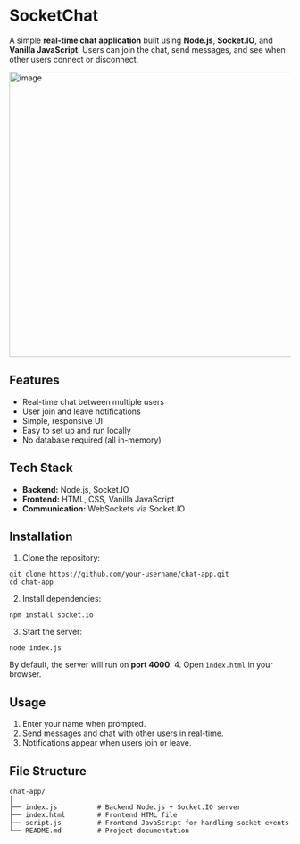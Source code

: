 # SocketChat

A simple **real-time chat application** built using **Node.js**, **Socket.IO**, and **Vanilla JavaScript**. Users can join the chat, send messages, and see when other users connect or disconnect.

<img width="960" height="510" alt="image" src="https://github.com/user-attachments/assets/61a60173-d72d-477d-88c7-496b2e0c8563" />

## Features

- Real-time chat between multiple users
- User join and leave notifications
- Simple, responsive UI
- Easy to set up and run locally
- No database required (all in-memory)

## Tech Stack

- **Backend:** Node.js, Socket.IO
- **Frontend:** HTML, CSS, Vanilla JavaScript
- **Communication:** WebSockets via Socket.IO

## Installation

1. Clone the repository:
```
git clone https://github.com/your-username/chat-app.git
cd chat-app
```
2. Install dependencies:
```
npm install socket.io
```
3. Start the server:
```
node index.js
```
By default, the server will run on **port 4000**.
4. Open `index.html` in your browser.

## Usage

1. Enter your name when prompted.
2. Send messages and chat with other users in real-time.
3. Notifications appear when users join or leave.

## File Structure

```
chat-app/
│
├── index.js          # Backend Node.js + Socket.IO server
├── index.html        # Frontend HTML file
├── script.js         # Frontend JavaScript for handling socket events
└── README.md         # Project documentation
```
